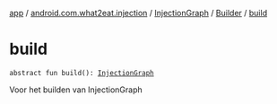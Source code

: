 [app](../../../index.md) / [android.com.what2eat.injection](../../index.md) / [InjectionGraph](../index.md) / [Builder](index.md) / [build](./build.md)

# build

`abstract fun build(): `[`InjectionGraph`](../index.md)

Voor het builden van InjectionGraph

